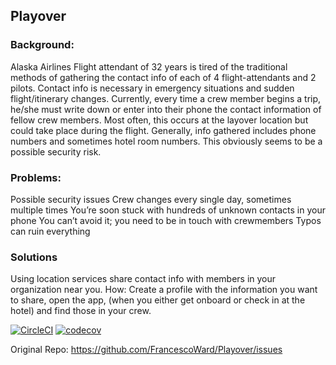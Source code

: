## Playover 

### Background: 
Alaska Airlines Flight attendant of 32 years is tired of the traditional methods of gathering the contact info of each of 4 flight-attendants and 2 pilots. Contact info is necessary in emergency situations and sudden flight/itinerary changes. Currently, every time a crew member begins a trip, he/she must write down or enter into their phone the contact information of fellow crew members. Most often, this occurs at the layover location but could take place during the flight. Generally, info gathered includes phone numbers and sometimes hotel room numbers. This obviously seems to be a possible security risk.

### Problems: 
Possible security issues
Crew changes every single day, sometimes multiple times
You’re soon stuck with hundreds of unknown contacts in your phone
You can’t avoid it; you need to be in touch with crewmembers 
Typos can ruin everything

### Solutions
Using location services share contact info with members in your organization near you. How: Create a profile with the information you want to share, open the app, (when you either get onboard or check in at the hotel) and find those in your crew.

[![CircleCI](https://circleci.com/gh/ChoiSojung/playover.svg?style=svg)](https://circleci.com/gh/ChoiSojung/playover)
[![codecov](https://codecov.io/gh/ChoiSojung/playover/branch/master/graph/badge.svg)](https://codecov.io/gh/ChoiSojung/playover)

Original Repo: https://github.com/FrancescoWard/Playover/issues

